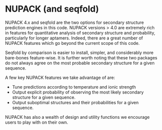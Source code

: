# NUPACK (and seqfold)

NUPACK 4.x and seqfold are the two options for secondary structure prediction engines in this code.
NUPACK versions > 4.0 are extremely rich in features for quantitative analysis of secondary structure and probability, particularly for longer aptamers.
Indeed, there are a great number of NUPACK features which go beyond the current scope of this code.

Seqfold by comparison is easier to install, simpler, and considerably more bare-bones feature-wise. 
It is further worth noting that these two packages do not always agree on the most probable secondary structure for a given sequence.

A few key NUPACK features we take advantage of are:
* Tune predictions according to temperature and ionic strength
* Output explicit probability of observing the most likely secondary structure for a given sequence.
* Output suboptimal structures and their probabilities for a given sequence.

NUPACK has also a wealth of design and utility functions we encourage users to play with on their own.

